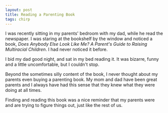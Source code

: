 ```yaml
---
layout: post
title: Reading a Parenting Book
tags: chirp
---
```

I was recently sitting in my parents' bedroom with my dad, while he read the newspaper. I was staring at the bookshelf by the window and noticed a book, *Does Anybody Else Look Like Me? A Parent's Guide to Raising Multiracial Children*. I had never noticed it before.

I bid my dad good night, and sat in my bed reading it. It was bizarre, funny and a little uncomfortable, but I couldn't stop.

Beyond the sometimes silly content of the book, I never thought about my parents even buying a parenting book. My mom and dad have been great parents and I always have had this sense that they knew what they were doing at all times.

Finding and reading this book was a nice reminder that my parents were and are trying to figure things out, just like the rest of us.
